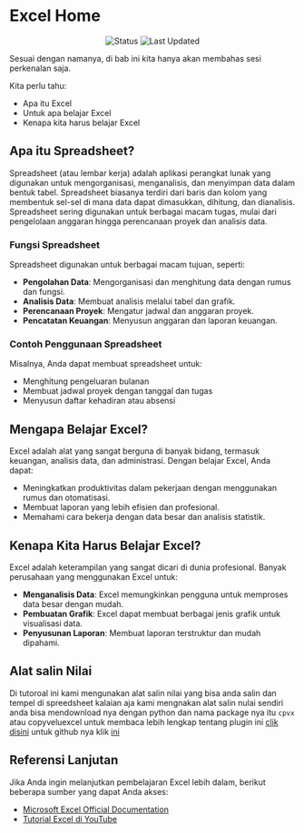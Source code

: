 # Excel Home

<div align="center">

![Status](https://img.shields.io/badge/status-progres-yellow)
![Last Updated](https://img.shields.io/badge/last%20updated-May%202025-lightgrey)

</div>

Sesuai dengan namanya, di bab ini kita hanya akan membahas sesi perkenalan saja.

Kita perlu tahu:
- Apa itu Excel
- Untuk apa belajar Excel
- Kenapa kita harus belajar Excel

## Apa itu Spreadsheet?

Spreadsheet (atau lembar kerja) adalah aplikasi perangkat lunak yang digunakan untuk mengorganisasi, menganalisis, dan menyimpan data dalam bentuk tabel. Spreadsheet biasanya terdiri dari baris dan kolom yang membentuk sel-sel di mana data dapat dimasukkan, dihitung, dan dianalisis. Spreadsheet sering digunakan untuk berbagai macam tugas, mulai dari pengelolaan anggaran hingga perencanaan proyek dan analisis data.

### Fungsi Spreadsheet
Spreadsheet digunakan untuk berbagai macam tujuan, seperti:
- **Pengolahan Data**: Mengorganisasi dan menghitung data dengan rumus dan fungsi.
- **Analisis Data**: Membuat analisis melalui tabel dan grafik.
- **Perencanaan Proyek**: Mengatur jadwal dan anggaran proyek.
- **Pencatatan Keuangan**: Menyusun anggaran dan laporan keuangan.

### Contoh Penggunaan Spreadsheet
Misalnya, Anda dapat membuat spreadsheet untuk:
- Menghitung pengeluaran bulanan
- Membuat jadwal proyek dengan tanggal dan tugas
- Menyusun daftar kehadiran atau absensi

## Mengapa Belajar Excel?

Excel adalah alat yang sangat berguna di banyak bidang, termasuk keuangan, analisis data, dan administrasi. Dengan belajar Excel, Anda dapat:
- Meningkatkan produktivitas dalam pekerjaan dengan menggunakan rumus dan otomatisasi.
- Membuat laporan yang lebih efisien dan profesional.
- Memahami cara bekerja dengan data besar dan analisis statistik.

## Kenapa Kita Harus Belajar Excel?

Excel adalah keterampilan yang sangat dicari di dunia profesional. Banyak perusahaan yang menggunakan Excel untuk:
- **Menganalisis Data**: Excel memungkinkan pengguna untuk memproses data besar dengan mudah.
- **Pembuatan Grafik**: Excel dapat membuat berbagai jenis grafik untuk visualisasi data.
- **Penyusunan Laporan**: Membuat laporan terstruktur dan mudah dipahami.

## Alat salin Nilai

Di tutoroal ini kami mengunakan alat salin nilai yang bisa anda salin dan tempel di spreedsheet kalaian aja
kami mengnakan alat salin nulai sendiri anda bisa mendownload nya dengan python dan nama package nya itu
`cpvx` atau copyveluexcel untuk membaca lebih lengkap tentang plugin ini [clik disini](https://pineplugins.github.io/cpvexcel/#/) untuk github nya klik [ini](https://github.com/pineplugins/cpvexcel)

## Referensi Lanjutan
Jika Anda ingin melanjutkan pembelajaran Excel lebih dalam, berikut beberapa sumber yang dapat Anda akses:
- [Microsoft Excel Official Documentation](https://support.microsoft.com/en-us/excel)
- [Tutorial Excel di YouTube](https://www.youtube.com/results?search_query=excel+tutorial)
 
